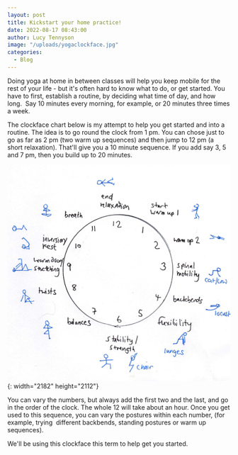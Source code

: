 ```yaml
---
layout: post
title: Kickstart your home practice!
date: 2022-08-17 08:43:00
author: Lucy Tennyson
image: "/uploads/yogaclockface.jpg"
categories:
  - Blog
---
```

Doing yoga at home in between classes will help you keep mobile for the rest of your life - but it's often hard to know what to do, or get started. You have to first, establish a routine, by deciding what time of day, and how long.&nbsp; Say 10 minutes every morning, for example, or 20 minutes three times a week.

The clockface chart below is my attempt to help you get started and into a routine. The idea is to go round the clock from 1 pm. You can chose just to go as far as 2 pm (two warm up sequences) and then jump to 12 pm (a short relaxation). That'll give you a 10 minute sequence. If you add say 3, 5 and 7 pm, then you build up to 20 minutes.

![](/uploads/yogaclockface.jpg){: width="2182" height="2112"}

You can vary the numbers, but always add the first two and the last, and go in the order of the clock. The whole 12 will take about an hour. Once you get used to this sequence, you can vary the postures within each number, (for example, trying&nbsp; different backbends, standing postures or warm up sequences).

We'll be using this clockface this term to help get you started.

&nbsp;

&nbsp;